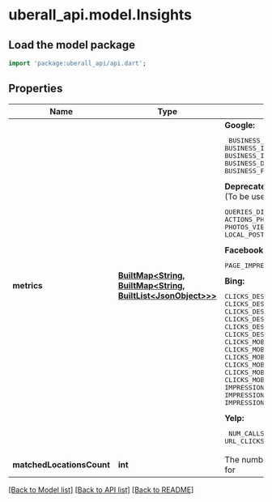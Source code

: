# uberall_api.model.Insights

## Load the model package
```dart
import 'package:uberall_api/api.dart';
```

## Properties
Name | Type | Description | Notes
------------ | ------------- | ------------- | -------------
**metrics** | [**BuiltMap&lt;String, BuiltMap&lt;String, BuiltList&lt;JsonObject&gt;&gt;&gt;**](BuiltMap.md) | <b>Google:</b> <pre> BUSINESS_IMPRESSIONS_DESKTOP_MAPS  BUSINESS_IMPRESSIONS_DESKTOP_SEARCH  BUSINESS_IMPRESSIONS_MOBILE_MAPS  BUSINESS_IMPRESSIONS_MOBILE_SEARCH  BUSINESS_CONVERSATIONS  BUSINESS_DIRECTION_REQUESTS  CALL_CLICKS  WEBSITE_CLICKS  BUSINESS_BOOKINGS  BUSINESS_FOOD_ORDERS  BUSINESS_FOOD_MENU_CLICKS </pre>  <b>Deprecated Google Metrics:</b> <br>(To be used to fetch historical data) <pre> QUERIES_DIRECT  QUERIES_INDIRECT  VIEWS_MAPS  VIEWS_SEARCH  ACTIONS_WEBSITE  ACTIONS_PHONE  ACTIONS_DRIVING_DIRECTIONS  PHOTOS_VIEWS_MERCHANT  PHOTOS_VIEWS_CUSTOMERS  LOCAL_POST_VIEWS_SEARCH  LOCAL_POST_ACTIONS_CALL_TO_ACTION </pre>  <b>Facebook:</b> <pre> PAGE_IMPRESSIONS  PAGE_CONSUMPTIONS </pre>  <b>Bing:</b> <pre> CLICKS_DESKTOP_CORTANA_CALL  CLICKS_DESKTOP_CORTANA_DIRECTIONS  CLICKS_DESKTOP_CORTANA_PHOTOS  CLICKS_DESKTOP_CORTANA_WEBSITE  CLICKS_DESKTOP_MAPS_CALL  CLICKS_DESKTOP_MAPS_DIRECTIONS  CLICKS_DESKTOP_MAPS_PHOTOS  CLICKS_DESKTOP_MAPS_WEBSITE  CLICKS_DESKTOP_SEARCH_PAGE_CALL  CLICKS_DESKTOP_SEARCH_PAGE_DIRECTIONS  CLICKS_DESKTOP_SEARCH_PAGE_PHOTOS  CLICKS_DESKTOP_SEARCH_PAGE_WEBSITE  CLICKS_MOBILE_CORTANA_CALL CLICKS_MOBILE_CORTANA_DIRECTIONS  CLICKS_MOBILE_CORTANA_PHOTOS  CLICKS_MOBILE_CORTANA_WEBSITE  CLICKS_MOBILE_MAPS_CALL  CLICKS_MOBILE_MAPS_DIRECTIONS CLICKS_MOBILE_MAPS_PHOTOS  CLICKS_MOBILE_MAPS_WEBSITE  CLICKS_MOBILE_SEARCH_PAGE_CALL  CLICKS_MOBILE_SEARCH_PAGE_DIRECTIONS  CLICKS_MOBILE_SEARCH_PAGE_PHOTOS  CLICKS_MOBILE_SEARCH_PAGE_WEBSITE  IMPRESSIONS_DESKTOP_CORTANA  IMPRESSIONS_DESKTOP_MAPS  IMPRESSIONS_DESKTOP_SEARCH_PAGE  IMPRESSIONS_MOBILE_CORTANA  IMPRESSIONS_MOBILE_MAPS  IMPRESSIONS_MOBILE_SEARCH_PAGE </pre> <b>Yelp:</b> <pre> NUM_CALLS  NUM_DIRECTIONS_AND_MAP_VIEWS  NUM_PAGE_VIEWS URL_CLICKS </pre> | [optional] 
**matchedLocationsCount** | **int** | The number of locations matching the filter which the insights are returned for | [optional] 

[[Back to Model list]](../README.md#documentation-for-models) [[Back to API list]](../README.md#documentation-for-api-endpoints) [[Back to README]](../README.md)


